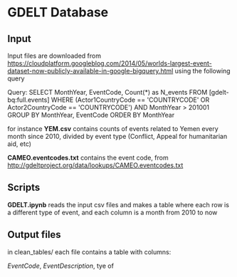 # GDELT Database


## Input

Input files are downloaded from https://cloudplatform.googleblog.com/2014/05/worlds-largest-event-dataset-now-publicly-available-in-google-bigquery.html using the following query

Query:
SELECT MonthYear, EventCode, Count(*) as N_events
FROM [gdelt-bq:full.events]
WHERE (Actor1CountryCode == 'COUNTRYCODE' OR Actor2CountryCode == 'COUNTRYCODE') 
AND MonthYear > 201001
GROUP BY MonthYear, EventCode
ORDER BY MonthYear

for instance **YEM.csv** contains counts of events related to Yemen every month since 2010, divided by event type (Conflict, Appeal for humanitarian aid, etc)


**CAMEO.eventcodes.txt**  contains the event code, from http://gdeltproject.org/data/lookups/CAMEO.eventcodes.txt

## Scripts

**GDELT.ipynb** reads the input csv files and makes a table where each row is a different type of event, and each column is a month from 2010 to now

## Output files

in clean_tables/ each file contains a table with columns:

*EventCode*, *EventDescription*, tye of 

